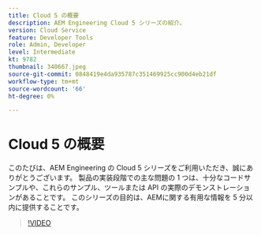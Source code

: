 ```yaml
---
title: Cloud 5 の概要
description: AEM Engineering Cloud 5 シリーズの紹介。
version: Cloud Service
feature: Developer Tools
role: Admin, Developer
level: Intermediate
kt: 9782
thumbnail: 340667.jpeg
source-git-commit: 0848419e4da935787c351469925cc900d4eb21df
workflow-type: tm+mt
source-wordcount: '66'
ht-degree: 0%

---
```



# Cloud 5 の概要

このたびは、AEM Engineering の Cloud 5 シリーズをご利用いただき、誠にありがとうございます。 製品の実装段階での主な問題の 1 つは、十分なコードサンプルや、これらのサンプル、ツールまたは API の実際のデモンストレーションがあることです。 このシリーズの目的は、AEMに関する有用な情報を 5 分以内に提供することです。

>[!VIDEO](https://video.tv.adobe.com/v/340667/?quality=12&learn=on)
